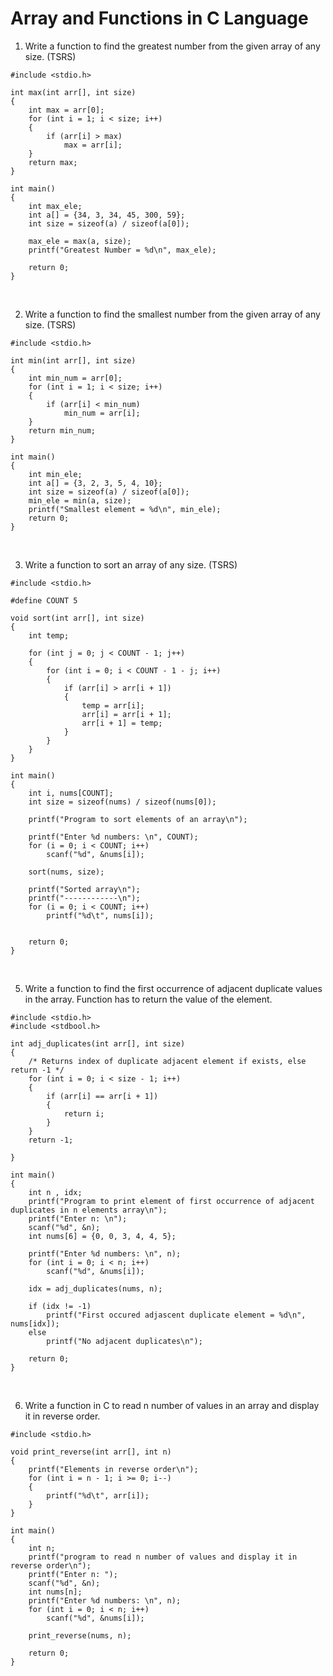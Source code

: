 # Array and Functions in C Language

1. Write a function to find the greatest number from the given array of any size. (TSRS)
```
#include <stdio.h>

int max(int arr[], int size) 
{
    int max = arr[0];
    for (int i = 1; i < size; i++) 
    {
        if (arr[i] > max)
            max = arr[i];
    }
    return max;
}

int main() 
{
    int max_ele;
    int a[] = {34, 3, 34, 45, 300, 59};
    int size = sizeof(a) / sizeof(a[0]);
    
    max_ele = max(a, size);
    printf("Greatest Number = %d\n", max_ele);

    return 0;
}

```
<br>

2. Write a function to find the smallest number from the given array of any size. (TSRS)
```
#include <stdio.h>

int min(int arr[], int size)
{
    int min_num = arr[0];
    for (int i = 1; i < size; i++)
    {
        if (arr[i] < min_num)
            min_num = arr[i];
    }
    return min_num;
}

int main()
{
    int min_ele;
    int a[] = {3, 2, 3, 5, 4, 10};
    int size = sizeof(a) / sizeof(a[0]);
    min_ele = min(a, size);
    printf("Smallest element = %d\n", min_ele);
    return 0;
}
```
<br>

3. Write a function to sort an array of any size. (TSRS)
```
#include <stdio.h>

#define COUNT 5

void sort(int arr[], int size)
{
    int temp;

    for (int j = 0; j < COUNT - 1; j++)
    {
        for (int i = 0; i < COUNT - 1 - j; i++)
        {
            if (arr[i] > arr[i + 1])
            {
                temp = arr[i];
                arr[i] = arr[i + 1];
                arr[i + 1] = temp;
            }
        }
    }
}

int main()
{
    int i, nums[COUNT];
    int size = sizeof(nums) / sizeof(nums[0]);

    printf("Program to sort elements of an array\n");
    
    printf("Enter %d numbers: \n", COUNT);
    for (i = 0; i < COUNT; i++)
        scanf("%d", &nums[i]);
    
    sort(nums, size);

    printf("Sorted array\n");
    printf("------------\n");
    for (i = 0; i < COUNT; i++)
        printf("%d\t", nums[i]);
    
    
    return 0;
}

```
<br>

5. Write a function to find the first occurrence of adjacent duplicate values in the array. Function has to return the value of the element.
```
#include <stdio.h>
#include <stdbool.h>

int adj_duplicates(int arr[], int size)
{
    /* Returns index of duplicate adjacent element if exists, else return -1 */
    for (int i = 0; i < size - 1; i++)
    {
        if (arr[i] == arr[i + 1])
        {
            return i;
        }
    }
    return -1;
    
}

int main()
{
    int n , idx;
    printf("Program to print element of first occurrence of adjacent duplicates in n elements array\n");
    printf("Enter n: \n");
    scanf("%d", &n);
    int nums[6] = {0, 0, 3, 4, 4, 5};

    printf("Enter %d numbers: \n", n);
    for (int i = 0; i < n; i++)
        scanf("%d", &nums[i]);
    
    idx = adj_duplicates(nums, n);

    if (idx != -1)
        printf("First occured adjascent duplicate element = %d\n", nums[idx]);
    else 
        printf("No adjacent duplicates\n");
    
    return 0;
}

```
<br>

6. Write a function in C to read n number of values in an array and display it in reverse order.
```
#include <stdio.h>

void print_reverse(int arr[], int n)
{
    printf("Elements in reverse order\n");
    for (int i = n - 1; i >= 0; i--)
    {
        printf("%d\t", arr[i]);
    }
}

int main()
{
    int n;
    printf("program to read n number of values and display it in reverse order\n");
    printf("Enter n: ");
    scanf("%d", &n);
    int nums[n];
    printf("Enter %d numbers: \n", n);
    for (int i = 0; i < n; i++)
        scanf("%d", &nums[i]);

    print_reverse(nums, n);

    return 0;
}
```
<br>
